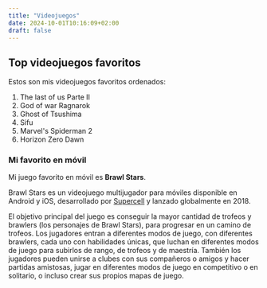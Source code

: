 ```yaml
---
title: "Videojuegos"
date: 2024-10-01T10:16:09+02:00
draft: false
---
```

## Top videojuegos favoritos

Estos son mis videojuegos favoritos ordenados:

1. The last of us Parte II
2. God of war Ragnarok
3. Ghost of Tsushima
4. Sifu
5. Marvel's Spiderman 2
6. Horizon Zero Dawn

### Mi favorito en móvil

Mi juego favorito en móvil es **Brawl Stars**.

Brawl Stars es un videojuego multijugador para móviles disponible en Android y iOS, desarrollado por [Supercell](https://supercell.com/en/) y lanzado globalmente en 2018.

El objetivo principal del juego es conseguir la mayor cantidad de trofeos y brawlers (los personajes de Brawl Stars), para progresar en un camino de trofeos. Los jugadores entran a diferentes modos de juego, con diferentes brawlers, cada uno con habilidades únicas, que luchan en diferentes modos de juego para subirlos de rango, de trofeos y de maestría. También los jugadores pueden unirse a clubes con sus compañeros o amigos y hacer partidas amistosas, jugar en diferentes modos de juego en competitivo o en solitario, o incluso crear sus propios mapas de juego.
